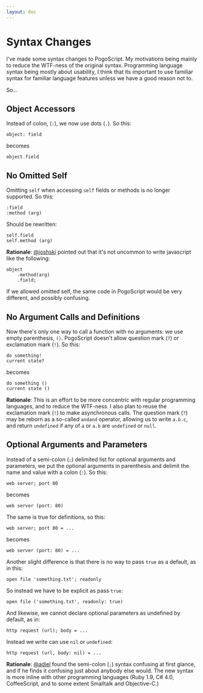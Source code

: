 ```yaml
---
layout: doc
---
```


# Syntax Changes

I've made some syntax changes to PogoScript. My motivations being mainly to reduce the WTF-ness of the original syntax. Programming language syntax being mostly about usability, I think that its important to use familiar syntax for familiar language features unless we have a good reason not to.

So...

## Object Accessors

Instead of colon, (`:`), we now use dots (`.`). So this:

    object: field

becomes

    object.field

## No Omitted Self

Omitting `self` when accessing `self` fields or methods is no longer supported. So this:

    :field
    :method (arg)

Should be rewritten:

    self.field
    self.method (arg)

**Rationale**: [@joshski](https://github.com/joshski) pointed out that it's not uncommon to write javascript like the following:

    object
        .method(arg)
        .field;

If we allowed omitted self, the same code in PogoScript would be very different, and possibly confusing.

## No Argument Calls and Definitions

Now there's only one way to call a function with no arguments: we use empty parenthesis, `()`. PogoScript doesn't allow question mark (`?`) or exclamation mark (`!`). So this:

    do something!
    current state?

becomes

    do something ()
    current state ()

**Rationale**: This is an effort to be more concentric with regular programming languages, and to reduce the WTF-ness. I also plan to reuse the exclamation mark (`!`) to make asynchronous calls. The question mark (`?`) may be reborn as a so-called `andand` operator, allowing us to write `a.b.c`, and return `undefined` if any of `a` or `a.b` are `undefined` or `null`.

## Optional Arguments and Parameters

Instead of a semi-colon (`;`) delimited list for optional arguments and parameters, we put the optional arguments in parenthesis and delimit the name and value with a colon (`:`). So this:

    web server; port 80

becomes

    web server (port: 80)

The same is true for definitions, so this:

    web server; port 80 = ...

becomes

    web server (port: 80) = ...

Another slight difference is that there is no way to pass `true` as a default, as in this:

    open file 'something.txt'; readonly

So instead we have to be explicit as pass `true`:

    open file ('something.txt', readonly: true)

And likewise, we cannot declare optional parameters as undefined by default, as in:

    http request (url); body = ...

Instead we write can use `nil` or `undefined`:

    http request (url, body: nil) = ...

**Rationale**: [@adiel](https://github.com/adiel) found the semi-colon (`;`) syntax confusing at first glance, and if he finds it confusing just about anybody else would. The new syntax is more inline with other programming languages (Ruby 1.9, C# 4.0, CoffeeScript, and to some extent Smalltalk and Objective-C.)